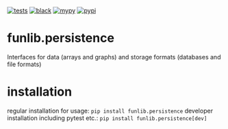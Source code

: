 [![tests](https://github.com/funkelab/funlib.persistence/actions/workflows/tests.yaml/badge.svg)](https://github.com/funkelab/funlib.persistence/actions/workflows/tests.yaml)
[![black](https://github.com/funkelab/funlib.persistence/actions/workflows/black.yaml/badge.svg)](https://github.com/funkelab/funlib.persistence/actions/workflows/black.yaml)
[![mypy](https://github.com/funkelab/funlib.persistence/actions/workflows/mypy.yaml/badge.svg)](https://github.com/funkelab/funlib.persistence/actions/workflows/mypy.yaml)
[![pypi](https://github.com/funkelab/funlib.persistence/actions/workflows/publish.yaml/badge.svg)](https://pypi.org/project/funlib.persistence/)

# funlib.persistence
Interfaces for data (arrays and graphs) and storage formats (databases and file formats)

# installation
regular installation for usage:
`pip install funlib.persistence`
developer installation including pytest etc.:
`pip install funlib.persistence[dev]`

